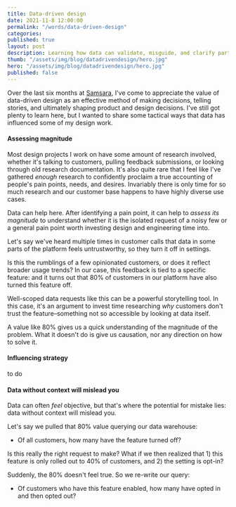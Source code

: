 ```yaml
---
title: Data-driven design
date: 2021-11-8 12:00:00
permalink: "/words/data-driven-design"
categories:
published: true
layout: post
description: Learning how data can validate, misguide, and clarify parts of the design process.
thumb: "/assets/img/blog/datadrivendesign/hero.jpg"
hero: "/assets/img/blog/datadrivendesign/hero.jpg"
published: false
---
```


Over the last six months at [Samsara](https://samsara.com/), I've come to appreciate the value of data-driven design as an effective method of making decisions, telling stories, and ultimately shaping product and design decisions. I've still got plenty to learn here, but I wanted to share some tactical ways that data has influenced some of my design work.

#### Assessing magnitude

Most design projects I work on have some amount of research involved, whether it's talking to customers, pulling feedback submissions, or looking through old research documentation. It's also quite rare that I feel like I've gathered *enough* research to confidently proclaim a true accounting of people's pain points, needs, and desires. Invariably there is only time for so much research and our customer base happens to have highly diverse use cases.

Data can help here. After identifying a pain point, it can help to *assess its magnitude* to understand whether it is the isolated request of a noisy few or a general pain point worth investing design and engineering time into.

Let's say we've heard multiple times in customer calls that data in some parts of the platform feels untrustworthy, so they turn it off in settings.

Is this the rumblings of a few opinionated customers, or does it reflect broader usage trends? In our case, this feedback is tied to a specific feature: and it turns out that 80% of customers in our platform have also turned this feature off.

Well-scoped data requests like this can be a powerful storytelling tool. In this case, it's an argument to invest time researching *why* customers don't trust the feature–something not so accessible by looking at data itself.

A value like 80% gives us a quick understanding of the magnitude of the problem. What it doesn't do is give us causation, nor any direction on how to solve it.

#### Influencing strategy

to do


#### Data without context will mislead you

Data can often *feel* objective, but that's where the potential for mistake lies: data without context will mislead you.

Let's say we pulled that 80% value querying our data warehouse:
- Of all customers, how many have the feature turned off?

Is this really the right request to make? What if we then realized that 1) this feature is only rolled out to 40% of customers, and 2) the setting is opt-in?

Suddenly, the 80% doesn't feel true. So we re-write our query:
- Of customers who have this feature enabled, how many have opted in and then opted out?
